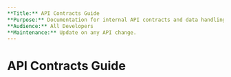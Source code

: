 ```yaml
---
**Title:** API Contracts Guide
**Purpose:** Documentation for internal API contracts and data handling patterns.
**Audience:** All Developers
**Maintenance:** Update on any API change.
---
```


# API Contracts Guide
